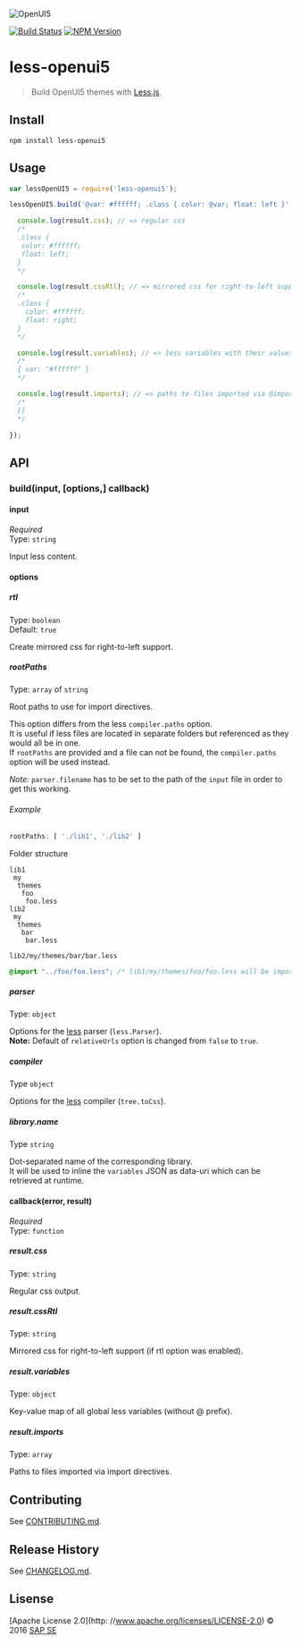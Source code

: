![OpenUI5](http://openui5.org/images/OpenUI5_new_big_side.png)

[![Build Status](http://img.shields.io/travis/SAP/less-openui5.svg?style=flat)](https://travis-ci.org/SAP/less-openui5)
[![NPM Version](http://img.shields.io/npm/v/less-openui5.svg?style=flat)](https://www.npmjs.org/package/less-openui5)

# less-openui5

> Build OpenUI5 themes with [Less.js](http://lesscss.org).

## Install

```
npm install less-openui5
```

## Usage

```js
var lessOpenUI5 = require('less-openui5');

lessOpenUI5.build('@var: #ffffff; .class { color: @var; float: left }', function(err, result) {

  console.log(result.css); // => regular css
  /*
  .class {
   color: #ffffff;
   float: left;
  }
  */

  console.log(result.cssRtl); // => mirrored css for right-to-left support
  /*
  .class {
    color: #ffffff;
    float: right;
  }
  */

  console.log(result.variables); // => less variables with their values (only global ones)
  /*
  { var: "#ffffff" }
  */

  console.log(result.imports); // => paths to files imported via @import directives
  /*
  []
  */

});
```

## API

### build(input, [options,] callback)

#### input

*Required*  
Type: `string`

Input less content.

#### options

##### rtl

Type: `boolean`  
Default: `true`

Create mirrored css for right-to-left support.

##### rootPaths

Type: `array` of `string`

Root paths to use for import directives.

This option differs from the less `compiler.paths` option.  
It is useful if less files are located in separate folders but referenced as they would all be in one.  
If `rootPaths` are provided and a file can not be found, the `compiler.paths` option will be used instead.

*Note:* `parser.filename` has to be set to the path of the `input` file in order to get this working.

###### Example

```js
rootPaths: [ './lib1', './lib2' ]
```

Folder structure

```
lib1
 my
  themes
   foo
    foo.less
lib2
 my
  themes
   bar
    bar.less
```
`lib2/my/themes/bar/bar.less`
```css
@import "../foo/foo.less"; /* lib1/my/themes/foo/foo.less will be imported */
```

##### parser

Type: `object`

Options for the [less](http://lesscss.org) parser (`less.Parser`).  
**Note:** Default of `relativeUrls` option is changed from `false` to `true`.

##### compiler

Type `object`

Options for the [less](http://lesscss.org) compiler (`tree.toCss`).

##### library.name

Type `string`

Dot-separated name of the corresponding library.  
It will be used to inline the `variables` JSON as data-uri which can be retrieved at runtime.

#### callback(error, result)

*Required*  
Type: `function`

##### result.css

Type: `string`

Regular css output.

##### result.cssRtl

Type: `string`

Mirrored css for right-to-left support (if rtl option was enabled).

##### result.variables

Type: `object`

Key-value map of all global less variables (without @ prefix).

##### result.imports

Type: `array`

Paths to files imported via import directives.

## Contributing
See [CONTRIBUTING.md](CONTRIBUTING.md).

## Release History

See [CHANGELOG.md](CHANGELOG.md).

## Lisense

[Apache License 2.0](http: //www.apache.org/licenses/LICENSE-2.0) © 2016 [SAP SE](http://www.sap.com)
